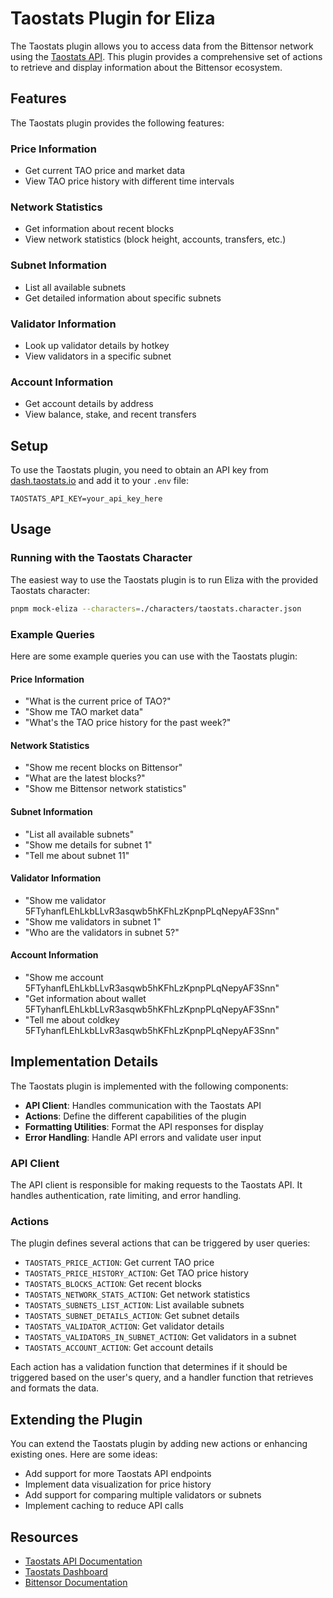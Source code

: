 # Taostats Plugin for Eliza

The Taostats plugin allows you to access data from the Bittensor network using the [Taostats API](https://docs.taostats.io/reference/welcome-to-the-taostats-api). This plugin provides a comprehensive set of actions to retrieve and display information about the Bittensor ecosystem.

## Features

The Taostats plugin provides the following features:

### Price Information
- Get current TAO price and market data
- View TAO price history with different time intervals

### Network Statistics
- Get information about recent blocks
- View network statistics (block height, accounts, transfers, etc.)

### Subnet Information
- List all available subnets
- Get detailed information about specific subnets

### Validator Information
- Look up validator details by hotkey
- View validators in a specific subnet

### Account Information
- Get account details by address
- View balance, stake, and recent transfers

## Setup

To use the Taostats plugin, you need to obtain an API key from [dash.taostats.io](https://dash.taostats.io) and add it to your `.env` file:

```
TAOSTATS_API_KEY=your_api_key_here
```

## Usage

### Running with the Taostats Character

The easiest way to use the Taostats plugin is to run Eliza with the provided Taostats character:

```bash
pnpm mock-eliza --characters=./characters/taostats.character.json
```

### Example Queries

Here are some example queries you can use with the Taostats plugin:

#### Price Information
- "What is the current price of TAO?"
- "Show me TAO market data"
- "What's the TAO price history for the past week?"

#### Network Statistics
- "Show me recent blocks on Bittensor"
- "What are the latest blocks?"
- "Show me Bittensor network statistics"

#### Subnet Information
- "List all available subnets"
- "Show me details for subnet 1"
- "Tell me about subnet 11"

#### Validator Information
- "Show me validator 5FTyhanfLEhLkbLLvR3asqwb5hKFhLzKpnpPLqNepyAF3Snn"
- "Show me validators in subnet 1"
- "Who are the validators in subnet 5?"

#### Account Information
- "Show me account 5FTyhanfLEhLkbLLvR3asqwb5hKFhLzKpnpPLqNepyAF3Snn"
- "Get information about wallet 5FTyhanfLEhLkbLLvR3asqwb5hKFhLzKpnpPLqNepyAF3Snn"
- "Tell me about coldkey 5FTyhanfLEhLkbLLvR3asqwb5hKFhLzKpnpPLqNepyAF3Snn"

## Implementation Details

The Taostats plugin is implemented with the following components:

- **API Client**: Handles communication with the Taostats API
- **Actions**: Define the different capabilities of the plugin
- **Formatting Utilities**: Format the API responses for display
- **Error Handling**: Handle API errors and validate user input

### API Client

The API client is responsible for making requests to the Taostats API. It handles authentication, rate limiting, and error handling.

### Actions

The plugin defines several actions that can be triggered by user queries:

- `TAOSTATS_PRICE_ACTION`: Get current TAO price
- `TAOSTATS_PRICE_HISTORY_ACTION`: Get TAO price history
- `TAOSTATS_BLOCKS_ACTION`: Get recent blocks
- `TAOSTATS_NETWORK_STATS_ACTION`: Get network statistics
- `TAOSTATS_SUBNETS_LIST_ACTION`: List available subnets
- `TAOSTATS_SUBNET_DETAILS_ACTION`: Get subnet details
- `TAOSTATS_VALIDATOR_ACTION`: Get validator details
- `TAOSTATS_VALIDATORS_IN_SUBNET_ACTION`: Get validators in a subnet
- `TAOSTATS_ACCOUNT_ACTION`: Get account details

Each action has a validation function that determines if it should be triggered based on the user's query, and a handler function that retrieves and formats the data.

## Extending the Plugin

You can extend the Taostats plugin by adding new actions or enhancing existing ones. Here are some ideas:

- Add support for more Taostats API endpoints
- Implement data visualization for price history
- Add support for comparing multiple validators or subnets
- Implement caching to reduce API calls

## Resources

- [Taostats API Documentation](https://docs.taostats.io/reference/welcome-to-the-taostats-api)
- [Taostats Dashboard](https://taostats.io/)
- [Bittensor Documentation](https://docs.bittensor.com/) 